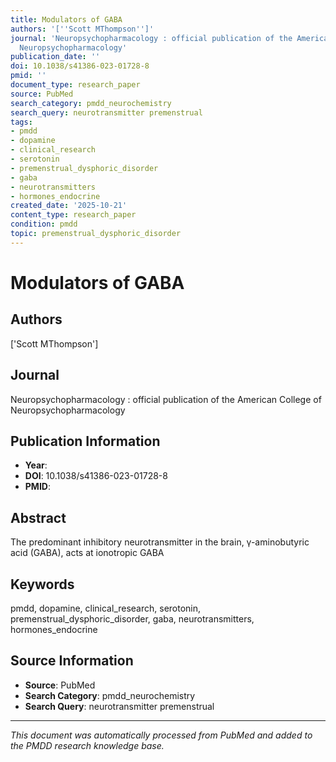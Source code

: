 ```yaml
---
title: Modulators of GABA
authors: '[''Scott MThompson'']'
journal: 'Neuropsychopharmacology : official publication of the American College of
  Neuropsychopharmacology'
publication_date: ''
doi: 10.1038/s41386-023-01728-8
pmid: ''
document_type: research_paper
source: PubMed
search_category: pmdd_neurochemistry
search_query: neurotransmitter premenstrual
tags:
- pmdd
- dopamine
- clinical_research
- serotonin
- premenstrual_dysphoric_disorder
- gaba
- neurotransmitters
- hormones_endocrine
created_date: '2025-10-21'
content_type: research_paper
condition: pmdd
topic: premenstrual_dysphoric_disorder
---
```


# Modulators of GABA

## Authors
['Scott MThompson']

## Journal
Neuropsychopharmacology : official publication of the American College of Neuropsychopharmacology

## Publication Information
- **Year**: 
- **DOI**: 10.1038/s41386-023-01728-8
- **PMID**: 

## Abstract
The predominant inhibitory neurotransmitter in the brain, γ-aminobutyric acid (GABA), acts at ionotropic GABA

## Keywords
pmdd, dopamine, clinical_research, serotonin, premenstrual_dysphoric_disorder, gaba, neurotransmitters, hormones_endocrine

## Source Information
- **Source**: PubMed
- **Search Category**: pmdd_neurochemistry
- **Search Query**: neurotransmitter premenstrual

---
*This document was automatically processed from PubMed and added to the PMDD research knowledge base.*

